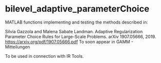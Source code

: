 # bilevel_adaptive_parameterChoice

MATLAB functions implementing and testing the methods described in:

Silvia Gazzola and Malena Sabate Landman. Adaptive Regularization Parameter Choice Rules for Large-Scale Problems. arXiv 1907.05666, 2019.
https://arxiv.org/pdf/1907.05666.pdf
To soon appear in GAMM - Mitteilungen

To be used in connection with IR Tools.
